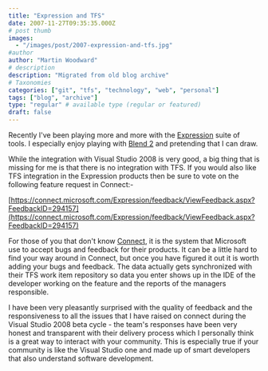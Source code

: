 ```yaml
---
title: "Expression and TFS"
date: 2007-11-27T09:35:35.000Z
# post thumb
images:
  - "/images/post/2007-expression-and-tfs.jpg"
#author
author: "Martin Woodward"
# description
description: "Migrated from old blog archive"
# Taxonomies
categories: ["git", "tfs", "technology", "web", "personal"]
tags: ["blog", "archive"]
type: "regular" # available type (regular or featured)
draft: false
---
```


Recently I've been playing more and more with the [Expression](http://www.microsoft.com/expression/) suite of tools. I especially enjoy playing with [Blend 2](http://www.microsoft.com/expression/products/features.aspx?key=blend2preview) and pretending that I can draw.

While the integration with Visual Studio 2008 is very good, a big thing that is missing for me is that there is no integration with TFS. If you would also like TFS integration in the Expression products then be sure to vote on the following feature request in Connect:-

[https://connect.microsoft.com/Expression/feedback/ViewFeedback.aspx?FeedbackID=294157](https://connect.microsoft.com/Expression/feedback/ViewFeedback.aspx?FeedbackID=294157)

For those of you that don't know [Connect](http://connect.microsoft.com/), it is the system that Microsoft use to accept bugs and feedback for their products. It can be a little hard to find your way around in Connect, but once you have figured it out it is worth adding your bugs and feedback. The data actually gets synchronized with their TFS work item repository so data you enter shows up in the IDE of the developer working on the feature and the reports of the managers responsible.

I have been very pleasantly surprised with the quality of feedback and the responsiveness to all the issues that I have raised on connect during the Visual Studio 2008 beta cycle - the team's responses have been very honest and transparent with their delivery process which I personally think is a great way to interact with your community. This is especially true if your community is like the Visual Studio one and made up of smart developers that also understand software development.
